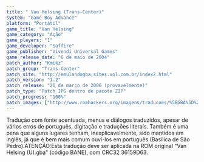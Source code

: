 ```yaml
---
title: " Van Helsing (Trans-Center)"
system: "Game Boy Advance"
platform: "Portátil"
game_title: "Van Helsing"
game_category: "Ação"
game_players: "1"
game_developer: "Saffire"
game_publisher: "Vivendi Universal Games"
game_release_date: "6 de maio de 2004"
patch_author: "Kmikz"
patch_group: "Trans-Center"
patch_site: "http://emulandogba.sites.uol.com.br/index2.html"
patch_version: "1.2"
patch_release: "26 de março de 2006 (provavelmente)"
patch_type: "Patch IPS dentro de pacote ZIP"
patch_progress: "100%"
patch_images: ["http://www.romhackers.org/imagens/traducoes/%5BGBA%5D%20Van%20Helsing%20-%20Odin%20Games%20e%20Trans-Center%20-%201.png","http://www.romhackers.org/imagens/traducoes/%5BGBA%5D%20Van%20Helsing%20-%20Trans-Center%20-%202.png","http://www.romhackers.org/imagens/traducoes/%5BGBA%5D%20Van%20Helsing%20-%20Trans-Center%20-%203.png"]
---
```

Tradução com fonte acentuada, menus e diálogos traduzidos, apesar de vários erros de português, digitação e traduções literais. Também é uma pena que alguns lugares tenham, inexplicavelmente, sido mantidos em inglês, já que é bem mais comum ouví-los em português (Basílica de São Pedro).ATENÇÃO:Esta tradução deve ser aplicada na ROM original "Van Helsing (U).gba" (código BANE), com CRC32 36159D63.